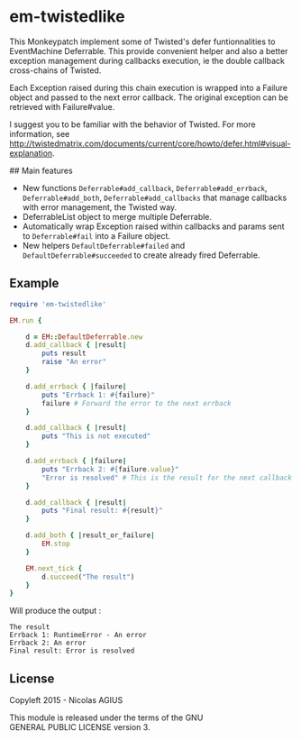 # em-twistedlike

This Monkeypatch implement some of Twisted's defer funtionnalities to EventMachine Deferrable.
This provide convenient helper and also a better exception management during callbacks execution, ie the double callback cross-chains of Twisted.

Each Exception raised during this chain execution is wrapped into a Failure object and passed to the next error callback. The original exception can be retrieved with Failure#value.

I suggest you to be familiar with the behavior of Twisted. For more information, see http://twistedmatrix.com/documents/current/core/howto/defer.html#visual-explanation.

## Main features

 - New functions `Deferrable#add_callback`, `Deferrable#add_errback`, `Deferrable#add_both`, `Deferrable#add_callbacks` that manage callbacks with error management, the Twisted way.
 - DeferrableList object to merge multiple Deferrable.
 - Automatically wrap Exception raised within callbacks and params sent to `Deferrable#fail` into a Failure object.
 - New helpers `DefaultDeferrable#failed` and `DefaultDeferrable#succeeded` to create already fired Deferrable.

## Example

```ruby
require 'em-twistedlike'

EM.run {

    d = EM::DefaultDeferrable.new
    d.add_callback { |result|
        puts result
        raise "An error"
    }

    d.add_errback { |failure|
        puts "Errback 1: #{failure}"
        failure # Forward the error to the next errback
    }

    d.add_callback { |result|
        puts "This is not executed"
    }

    d.add_errback { |failure|
        puts "Errback 2: #{failure.value}"
        "Error is resolved" # This is the result for the next callback
    }

    d.add_callback { |result|
        puts "Final result: #{result}"
    }

    d.add_both { |result_or_failure|
        EM.stop
    }

    EM.next_tick {
        d.succeed("The result")
    }
}
```

Will produce the output :

```
The result
Errback 1: RuntimeError - An error
Errback 2: An error
Final result: Error is resolved
```

## License

Copyleft 2015 - Nicolas AGIUS

This module is released under the terms of the GNU GENERAL PUBLIC LICENSE version 3.

